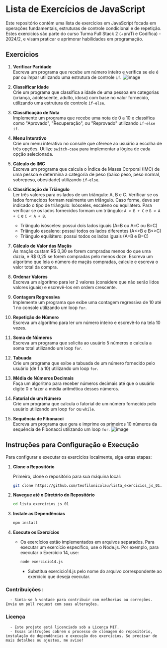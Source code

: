 # Lista de Exercícios de JavaScript

Este repositório contém uma lista de exercícios em JavaScript focada em operações fundamentais, estruturas de controle condicional e de repetição. Estes exercícios são parte do curso Turma Full Stack 2 (+praTi e Codifica) - 2024/2, e visam praticar e aprimorar habilidades em programação.

## Exercícios

1. **Verificar Paridade**  
   Escreva um programa que recebe um número inteiro e verifica se ele é par ou ímpar utilizando uma estrutura de controle `if`.
   ![image](https://github.com/user-attachments/assets/12c721d3-b786-4c5d-a743-d84ca1e789ac)


3. **Classificar Idade**  
   Crie um programa que classifica a idade de uma pessoa em categorias (criança, adolescente, adulto, idoso) com base no valor fornecido, utilizando uma estrutura de controle `if-else`.

4. **Classificação de Nota**  
   Implemente um programa que recebe uma nota de 0 a 10 e classifica como "Aprovado", "Recuperação", ou "Reprovado" utilizando `if-else if`.

5. **Menu Interativo**  
   Crie um menu interativo no console que oferece ao usuário a escolha de três opções. Utilize `switch-case` para implementar a lógica de cada opção selecionada.

6. **Cálculo do IMC**  
   Escreva um programa que calcula o Índice de Massa Corporal (IMC) de uma pessoa e determina a categoria de peso (baixo peso, peso normal, sobrepeso, obesidade) utilizando `if-else`.

7. **Classificação de Triângulo**  
   Ler três valores para os lados de um triângulo: A, B e C. Verificar se os lados fornecidos formam realmente um triângulo. Caso forme, deve ser indicado o tipo de triângulo: Isósceles, escaleno ou equilátero. Para verificar se os lados fornecidos formam um triângulo: `A < B + C` e `B < A + C` e `C < A + B`.  
   - Triângulo isósceles: possui dois lados iguais (A=B ou A=C ou B=C)
   - Triângulo escaleno: possui todos os lados diferentes (A<>B e B<>C)
   - Triângulo equilátero: possui todos os lados iguais (A=B e B=C)

8. **Cálculo de Valor das Maçãs**  
   As maçãs custam R$ 0,30 se forem compradas menos do que uma dúzia, e R$ 0,25 se forem compradas pelo menos doze. Escreva um algoritmo que leia o número de maçãs compradas, calcule e escreva o valor total da compra.

9. **Ordenar Valores**  
   Escreva um algoritmo para ler 2 valores (considere que não serão lidos valores iguais) e escrevê-los em ordem crescente.

10. **Contagem Regressiva**  
   Implemente um programa que exibe uma contagem regressiva de 10 até 1 no console utilizando um loop `for`.

11. **Repetição de Número**  
    Escreva um algoritmo para ler um número inteiro e escrevê-lo na tela 10 vezes.

12. **Soma de Números**  
    Escreva um programa que solicita ao usuário 5 números e calcula a soma total utilizando um loop `for`.

13. **Tabuada**  
    Crie um programa que exibe a tabuada de um número fornecido pelo usuário (de 1 a 10) utilizando um loop `for`.

14. **Média de Números Decimais**  
    Faça um algoritmo para receber números decimais até que o usuário digite 0 e fazer a média aritmética desses números.

15. **Fatorial de um Número**  
    Crie um programa que calcula o fatorial de um número fornecido pelo usuário utilizando um loop `for` ou `while`.

16. **Sequência de Fibonacci**  
    Escreva um programa que gera e imprime os primeiros 10 números da sequência de Fibonacci utilizando um loop `for`.
    ![image](https://github.com/user-attachments/assets/3f39d8f5-85c9-4bca-b196-ae9b82a98426)


## Instruções para Configuração e Execução

Para configurar e executar os exercícios localmente, siga estas etapas:

1. **Clone o Repositório**

   Primeiro, clone o repositório para sua máquina local:
   ```bash
   git clone https://github.com/teofilonicolau/lista_exercicios_js_01.git
   ```
 2. **Navegue até o Diretório do Repositório**
    ```bash
    cd lista_exercicios_js_01
    ```
 3. **Instale as Dependências**
    ```bash
    npm install
     ```
 4. **Execute os Exercícios**
     * Os exercícios estão implementados em arquivos separados. Para executar um exercício específico, use o Node.js. Por exemplo, para executar o Exercício 14, use:
        ```bash
        node exercicio14.js
        ```
       * Substitua exercicio14.js pelo nome do arquivo correspondente ao exercício que deseja executar.
 ###  Contribuições :
      - Sinta-se à vontade para contribuir com melhorias ou correções. Envie um pull request com suas alterações.
 ###  Licença
      - Este projeto está licenciado sob a Licença MIT.
      - Essas instruções cobrem o processo de clonagem do repositório, instalação de dependências e execução dos exercícios. Se precisar de mais detalhes ou ajustes, me avise!

         

    

    
    

     
